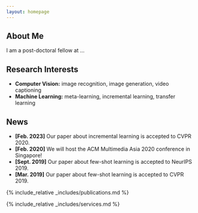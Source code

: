 ```yaml
---
layout: homepage
---
```


## About Me

I am a post-doctoral fellow at  ...

## Research Interests

- **Computer Vision:** image recognition, image generation, video captioning
- **Machine Learning:** meta-learning, incremental learning, transfer learning

## News

- **[Feb. 2023]** Our paper about incremental learning is accepted to CVPR 2020.
- **[Feb. 2020]** We will host the ACM Multimedia Asia 2020 conference in Singapore!
- **[Sept. 2019]** Our paper about few-shot learning is accepted to NeurIPS 2019.
- **[Mar. 2019]** Our paper about few-shot learning is accepted to CVPR 2019.

{% include_relative _includes/publications.md %}

{% include_relative _includes/services.md %}
